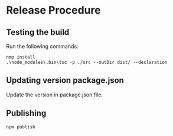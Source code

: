 # Release Procedure

## Testing the build

Run the following commands:

    nmp install
    .\node_modules\.bin\tsc -p ./src --outDir dist/ --declaration

## Updating version package.json

Update the version in package.json file.

## Publishing

    npm publish